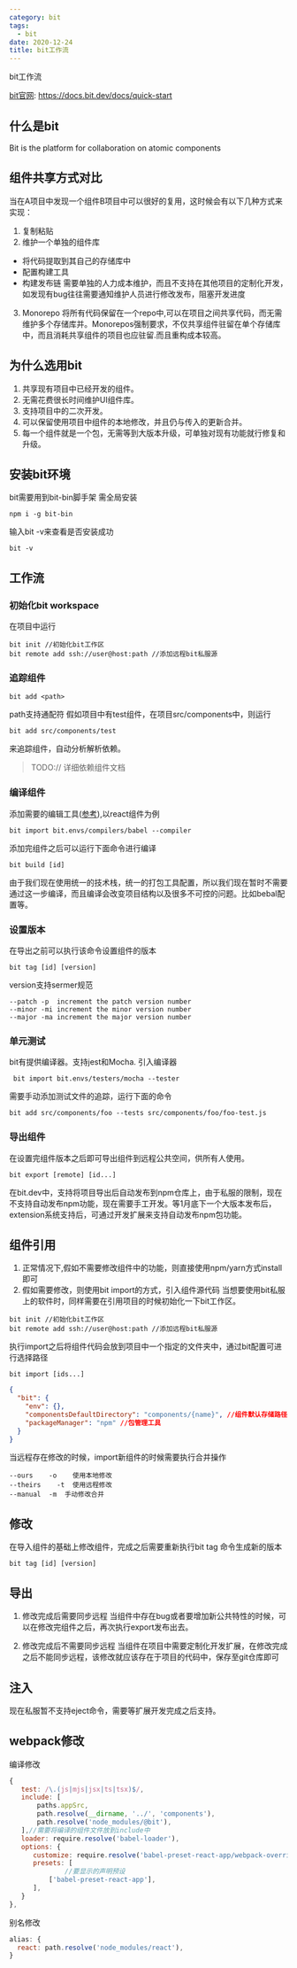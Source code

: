 ```yaml
---
category: bit
tags:
  - bit
date: 2020-12-24
title: bit工作流
---
```


bit工作流
<!-- more -->
[bit官网](https://docs.bit.dev/docs/quick-start): https://docs.bit.dev/docs/quick-start

## 什么是bit
Bit is the platform for collaboration on atomic components

## 组件共享方式对比
当在A项目中发现一个组件B项目中可以很好的复用，这时候会有以下几种方式来实现：
1. 复制粘贴
2. 维护一个单独的组件库
* 将代码提取到其自己的存储库中
* 配置构建工具
* 构建发布链
需要单独的人力成本维护，而且不支持在其他项目的定制化开发，如发现有bug往往需要通知维护人员进行修改发布，阻塞开发进度
3. Monorepo
将所有代码保留在一个repo中,可以在项目之间共享代码，而无需维护多个存储库并。Monorepos强制要求，不仅共享组件驻留在单个存储库中，而且消耗共享组件的项目也应驻留.而且重构成本较高。

## 为什么选用bit
1. 共享现有项目中已经开发的组件。
2. 无需花费很长时间维护UI组件库。
3. 支持项目中的二次开发。
4. 可以保留使用项目中组件的本地修改，并且仍与传入的更新合并。
5. 每一个组件就是一个包，无需等到大版本升级，可单独对现有功能就行修复和升级。

## 安装bit环境
bit需要用到bit-bin脚手架 需全局安装
```shell
npm i -g bit-bin
```
输入bit -v来查看是否安装成功
```
bit -v
```
## 工作流
### 初始化bit workspace
在项目中运行
```shell
bit init //初始化bit工作区
bit remote add ssh://user@host:path //添加远程bit私服源
```

### 追踪组件
```shell
bit add <path>
```
path支持通配符
假如项目中有test组件，在项目src/components中，则运行
```
bit add src/components/test
```
来追踪组件，自动分析解析依赖。
> TODO:// 详细依赖组件文档

### 编译组件
添加需要的编辑工具([参考](https://docs.bit.dev/docs/building-components)),以react组件为例
```shell
bit import bit.envs/compilers/babel --compiler
```
添加完组件之后可以运行下面命令进行编译
```shell
bit build [id]
```
由于我们现在使用统一的技术栈，统一的打包工具配置，所以我们现在暂时不需要通过这一步编译，而且编译会改变项目结构以及很多不可控的问题。比如bebal配置等。


### 设置版本
在导出之前可以执行该命令设置组件的版本
```shell
bit tag [id] [version]
```
version支持sermer规范
```
--patch	-p	increment the patch version number
--minor	-mi	increment the minor version number
--major -ma	increment the major version number
```

### 单元测试
bit有提供编译器。支持jest和Mocha.
引入编译器
```
 bit import bit.envs/testers/mocha --tester
```

需要手动添加测试文件的追踪，运行下面的命令
```
bit add src/components/foo --tests src/components/foo/foo-test.js
```

### 导出组件
在设置完组件版本之后即可导出组件到远程公共空间，供所有人使用。
```shell
bit export [remote] [id...]
```
在bit.dev中，支持将项目导出后自动发布到npm仓库上，由于私服的限制，现在不支持自动发布npm功能，现在需要手工开发。等1月底下一个大版本发布后，extension系统支持后，可通过开发扩展来支持自动发布npm包功能。

## 组件引用
1. 正常情况下,假如不需要修改组件中的功能，则直接使用npm/yarn方式install即可
2. 假如需要修改，则使用bit import的方式，引入组件源代码 
当想要使用bit私服上的软件时，同样需要在引用项目的时候初始化一下bit工作区。
```shell
bit init //初始化bit工作区
bit remote add ssh://user@host:path //添加远程bit私服源
```
执行import之后将组件代码会放到项目中一个指定的文件夹中，通过bit配置可进行选择路径
```shell
bit import [ids...]
```
```package.json
{
  "bit": {
    "env": {},
    "componentsDefaultDirectory": "components/{name}", //组件默认存储路径
    "packageManager": "npm" //包管理工具
  }
}
```
当远程存在修改的时候，import新组件的时候需要执行合并操作
```
--ours	  -o	使用本地修改
--theirs	-t	使用远程修改
--manual  -m  手动修改合并
```
## 修改
在导入组件的基础上修改组件，完成之后需要重新执行bit tag 命令生成新的版本
```shell
bit tag [id] [version]
```

## 导出
1. 修改完成后需要同步远程
当组件中存在bug或者要增加新公共特性的时候，可以在修改完组件之后，再次执行export发布出去。

2. 修改完成后不需要同步远程
当组件在项目中需要定制化开发扩展，在修改完成之后不能同步远程，该修改就应该存在于项目的代码中，保存至git仓库即可


## 注入
现在私服暂不支持eject命令，需要等扩展开发完成之后支持。


## webpack修改
编译修改
```js
{
   test: /\.(js|mjs|jsx|ts|tsx)$/,
   include: [
       paths.appSrc,
       path.resolve(__dirname, '../', 'components'),
       path.resolve('node_modules/@bit'),
   ],//需要将编译的组件文件放到include中
   loader: require.resolve('babel-loader'),
   options: {
      customize: require.resolve('babel-preset-react-app/webpack-overrides'),
      presets: [
              //要显示的声明预设
          ['babel-preset-react-app'],
      ],
   }
},
```
别名修改
```js
alias: {
  react: path.resolve('node_modules/react'),
}
```